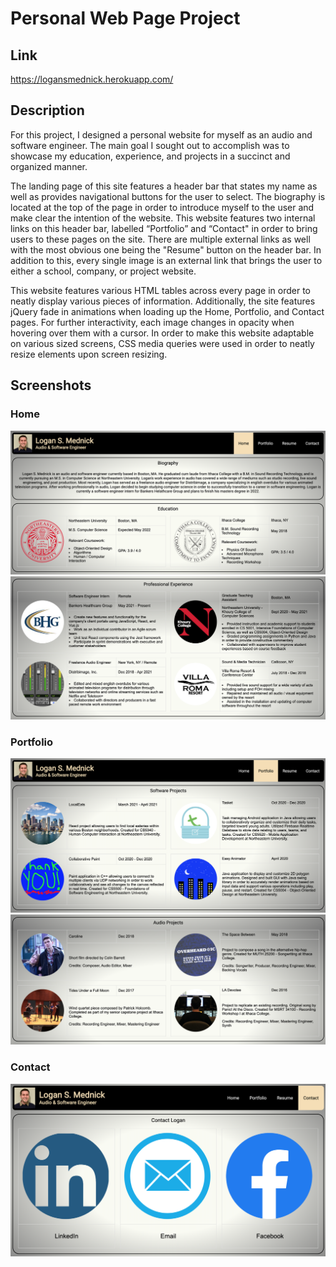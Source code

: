 # Personal Web Page Project

## Link

https://logansmednick.herokuapp.com/

## Description

For this project, I designed a personal website for myself as an audio and software engineer. The main goal I sought out to accomplish was to showcase my education, experience, and projects in a succinct and organized manner. 

The landing page of this site features a header bar that states my name as well as provides navigational buttons for the user to select. The biography is located at the top of the page in order to introduce myself to the user and make clear the intention of the website. This website features two internal links on this header bar, labelled “Portfolio” and “Contact" in order to bring users to these pages on the site. There are multiple external links as well with the most obvious one being the "Resume" button on the header bar. In addition to this, every single image is an external link that brings the user to either a school, company, or project website.

This website features various HTML tables across every page in order to neatly display various pieces of information. Additionally, the site features jQuery fade in animations when loading up the Home, Portfolio, and Contact pages. For further interactivity, each image changes in opacity when hovering over them with a cursor. In order to make this website adaptable on various sized screens, CSS media queries were used in order to neatly resize elements upon screen resizing.  

## Screenshots

### Home
![home1](/readme_pics/home1.png)
![home2](/readme_pics/home2.png)

### Portfolio
![portfolio1](/readme_pics/portfolio1.png)
![portfolio2](/readme_pics/portfolio2.png)

### Contact
![contact](/readme_pics/contact.png)
